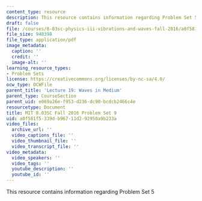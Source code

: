 ```yaml
---
content_type: resource
description: This resource contains information regarding Problem Set 5
draft: false
file: /courses/8-03sc-physics-iii-vibrations-and-waves-fall-2016/a0f581f5339db96711d292950a9b233a_MIT8_03SCF16_ProblemSet9.pdf
file_size: 948398
file_type: application/pdf
image_metadata:
  caption: ''
  credit: ''
  image-alt: ''
learning_resource_types:
- Problem Sets
license: https://creativecommons.org/licenses/by-nc-sa/4.0/
ocw_type: OCWFile
parent_title: 'Lecture 19: Waves in Medium'
parent_type: CourseSection
parent_uid: e069a26e-f953-d236-dc90-bcdcb2466c4e
resourcetype: Document
title: MIT 8.03SC Fall 2016 Problem Set 9
uid: a0f581f5-339d-b967-11d2-92950a9b233a
video_files:
  archive_url: ''
  video_captions_file: ''
  video_thumbnail_file: ''
  video_transcript_file: ''
video_metadata:
  video_speakers: ''
  video_tags: ''
  youtube_description: ''
  youtube_id: ''
---
```

This resource contains information regarding Problem Set 5